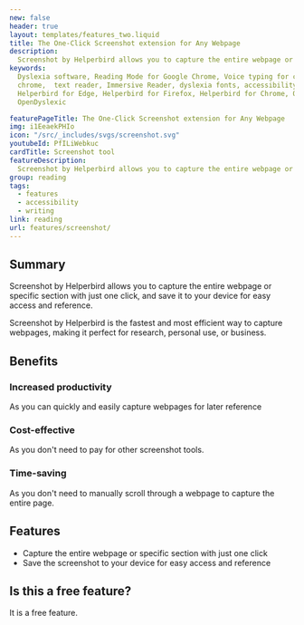 ```yaml
---
new: false
header: true
layout: templates/features_two.liquid
title: The One-Click Screenshot extension for Any Webpage
description:
  Screenshot by Helperbird allows you to capture the entire webpage or specific section with just one click, and save it to your device for easy access and reference. Screenshot by Helperbird is the fastest and most efficient way to capture webpages, making it perfect for research, personal use, or business.
keywords:
  Dyslexia software, Reading Mode for Google Chrome, Voice typing for chrome, Text to speech for
  chrome,  text reader, Immersive Reader, dyslexia fonts, accessibility software, dyslexia software,
  Helperbird for Edge, Helperbird for Firefox, Helperbird for Chrome, Opendyslexic for Chrome,
  OpenDyslexic

featurePageTitle: The One-Click Screenshot extension for Any Webpage
img: i1EeaekPHIo
icon: "/src/_includes/svgs/screenshot.svg"
youtubeId: PfILiWebkuc
cardTitle: Screenshot tool
featureDescription:
  Screenshot by Helperbird allows you to capture the entire webpage or specific section with just one click, and save it to your device for easy access and reference.
group: reading
tags: 
  - features
  - accessibility
  - writing
link: reading
url: features/screenshot/
---
```


## Summary

Screenshot by Helperbird allows you to capture the entire webpage or specific section with just one click, and save it to your device for easy access and reference. 

Screenshot by Helperbird is the fastest and most efficient way to capture webpages, making it perfect for research, personal use, or business.


## Benefits

### Increased productivity
As you can quickly and easily capture webpages for later reference

### Cost-effective
As you don't need to pay for other screenshot tools.

### Time-saving
As you don't need to manually scroll through a webpage to capture the entire page.

## Features

- Capture the entire webpage or specific section with just one click
- Save the screenshot to your device for easy access and reference

## Is this a free feature?
It is a free feature.